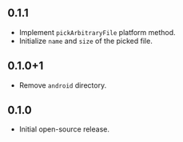 ## 0.1.1

* Implement `pickArbitraryFile` platform method.
* Initialize `name` and `size` of the picked file.

## 0.1.0+1

* Remove `android` directory.

## 0.1.0

* Initial open-source release.
